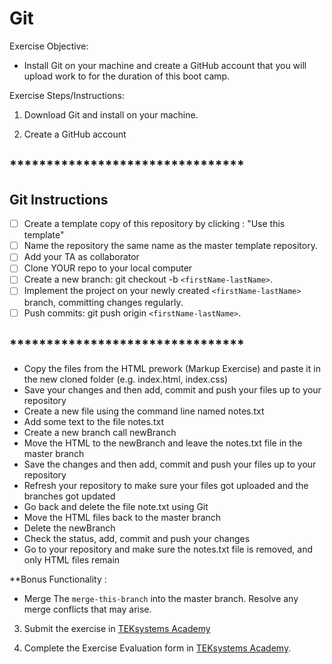 # Git
Exercise Objective: 
* Install Git on your machine and create a GitHub account that you will upload work to for the duration of this boot camp.

Exercise Steps/Instructions:
1. Download Git and install on your machine.

2. Create a GitHub account

## ********************************
## Git Instructions
- [ ] Create a template copy of this repository by clicking : "Use this template"
- [ ] Name the repository the same name as the master template repository.  
- [ ] Add your TA as collaborator
- [ ] Clone YOUR repo to your local computer
- [ ] Create a new branch: git checkout -b `<firstName-lastName>`.
- [ ] Implement the project on your newly created `<firstName-lastName>` branch, committing changes regularly.
- [ ] Push commits: git push origin `<firstName-lastName>`.
## ********************************

* Copy the files from the HTML prework (Markup Exercise) and paste it in the new cloned folder (e.g. index.html, index.css)
* Save your changes and then add, commit and push your files up to your repository
* Create a new file using the command line named notes.txt
* Add some text to the file notes.txt
* Create a new branch call newBranch
* Move the HTML to the newBranch and leave the notes.txt file in the master branch
* Save the changes and then add, commit and push your files up to your repository
* Refresh your repository to make sure your files got uploaded and the branches got updated
* Go back and delete the file note.txt using Git
* Move the HTML files back to the master branch
* Delete the newBranch 
* Check the status, add, commit and push your changes
* Go to your repository and make sure the notes.txt file is removed, and only HTML files remain

**Bonus Functionality : 

* Merge The <code>merge-this-branch</code> into the master branch.  Resolve any merge conflicts that may arise.

3. Submit the exercise in <a href="https://bit.ly/3aKtYAC" target="_blank">TEKsystems Academy</a>

4. Complete the Exercise Evaluation form in <a href="https://bit.ly/2KE32Yw" target="_blank">TEKsystems Academy</a>.

